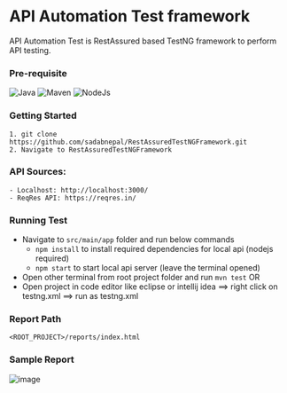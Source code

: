 # API Automation Test framework
API Automation Test is RestAssured based TestNG framework to perform API testing.

### Pre-requisite
![Java](https://img.shields.io/badge/-Java%20JDK-%23007396?logo=java&logoColor=black&)
![Maven](https://img.shields.io/badge/-Maven-C71A36.svg?logo=Apache&logoColor=white)
![NodeJs](https://img.shields.io/badge/-NodeJS-%23339933?logo=npm&logoColor=white)

### Getting Started
```
1. git clone https://github.com/sadabnepal/RestAssuredTestNGFramework.git
2. Navigate to RestAssuredTestNGFramework
```

### API Sources:
    - Localhost: http://localhost:3000/
    - ReqRes API: https://reqres.in/

### Running Test
- Navigate to `src/main/app` folder and run below commands
    - `npm install` to install required dependencies for local api (nodejs required)
    - `npm start` to start local api server (leave the terminal opened) 
- Open other terminal from root project folder and run `mvn test`  OR
- Open project in code editor like eclipse or intellij idea ==> right click on testng.xml ==> run as testng.xml

### Report Path
```
<ROOT_PROJECT>/reports/index.html
```

### Sample Report
![image](https://user-images.githubusercontent.com/65847528/145385784-766415b6-9591-4055-ac18-6d44cd4bbe5e.png)
